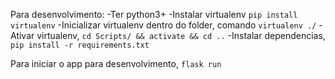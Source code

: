 Para desenvolvimento:
-Ter python3+
-Instalar virtualenv `pip install virtualenv`
-Inicializar virtualenv dentro do folder, comando `virtualenv ./` 
-Ativar virtualenv, `cd Scripts/ && activate && cd ..`
-Instalar dependencias, `pip install -r requirements.txt`

Para iniciar o app para desenvolvimento, `flask run`
